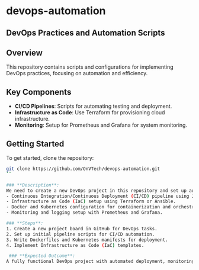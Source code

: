 # devops-automation
## DevOps Practices and Automation Scripts

## Overview
This repository contains scripts and configurations for implementing DevOps practices, focusing on automation and efficiency.

## Key Components
- **CI/CD Pipelines**: Scripts for automating testing and deployment.
- **Infrastructure as Code**: Use Terraform for provisioning cloud infrastructure.
- **Monitoring**: Setup for Prometheus and Grafana for system monitoring.

## Getting Started
To get started, clone the repository:

```bash
git clone https://github.com/OnVTech/devops-automation.git
``

### **Description**:
We need to create a new DevOps project in this repository and set up automation scripts for the following tasks:
- Continuous Integration/Continuous Deployment (CI/CD) pipeline using Jenkins or GitHub Actions.
- Infrastructure as Code (IaC) setup using Terraform or Ansible.
- Docker and Kubernetes configuration for containerization and orchestration.
- Monitoring and logging setup with Prometheus and Grafana.

### **Steps**:
1. Create a new project board in GitHub for DevOps tasks.
2. Set up initial pipeline scripts for CI/CD automation.
3. Write Dockerfiles and Kubernetes manifests for deployment.
4. Implement Infrastructure as Code (IaC) templates.

 ### **Expected Outcome**:
A fully functional DevOps project with automated deployment, monitoring, and infrastructure management.
